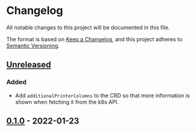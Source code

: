 # Changelog

All notable changes to this project will be documented in this file.

The format is based on [Keep a Changelog](https://keepachangelog.com/en/1.0.0/),
and this project adheres to [Semantic Versioning](https://semver.org/spec/v2.0.0.html).

## [Unreleased]

### Added

- Add `additionalPrinterColumns` to the CRD so that more information is shown when fetching it from the k8s API.

## [0.1.0] - 2022-01-23

[Unreleased]: https://github.com/giantswarm/apiextensions-backup/compare/v0.1.0...HEAD
[0.1.0]: https://github.com/giantswarm/apiextensions-application/releases/tag/v0.1.0
